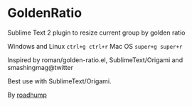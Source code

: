 GoldenRatio
===========

Sublime Text 2 plugin to resize current group by golden ratio 

Windows and Linux `ctrl+g ctrl+r` 
Mac OS `super+g super+r`

Inspired by roman/golden-ratio.el, SublimeText/Origami and smashingmag@twitter

Best use with SublimeText/Origami.


By [roadhump](https://twitter.com/roadhump)